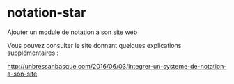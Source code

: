 # notation-star
Ajouter un module de notation à son site web

Vous pouvez consulter le site donnant quelques explications supplémentaires :

http://unbressanbasque.com/2016/06/03/integrer-un-systeme-de-notation-a-son-site
